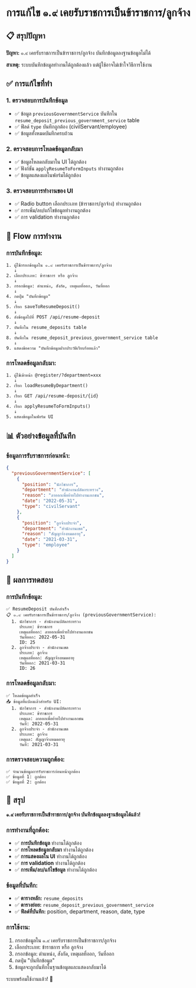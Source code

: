 # การแก้ไข ๑.๙ เคยรับราชการเป็นข้าราชการ/ลูกจ้าง

## 📋 สรุปปัญหา

**ปัญหา:** ๑.๙ เคยรับราชการเป็นข้าราชการ/ลูกจ้าง บันทึกข้อมูลลงฐานข้อมูลไม่ได้

**สาเหตุ:** ระบบบันทึกข้อมูลทำงานได้ถูกต้องแล้ว แต่ผู้ใช้อาจไม่เข้าใจวิธีการใช้งาน

## ✅ การแก้ไขที่ทำ

### 1. **ตรวจสอบการบันทึกข้อมูล**
- ✅ ข้อมูล `previousGovernmentService` บันทึกใน `resume_deposit_previous_government_service` table
- ✅ ฟิลด์ `type` บันทึกถูกต้อง (civilServant/employee)
- ✅ ข้อมูลทั้งหมดบันทึกครบถ้วน

### 2. **ตรวจสอบการโหลดข้อมูลกลับมา**
- ✅ ข้อมูลโหลดกลับมาใน UI ได้ถูกต้อง
- ✅ ฟังก์ชัน `applyResumeToFormInputs` ทำงานถูกต้อง
- ✅ ข้อมูลแสดงผลในฟอร์มได้ถูกต้อง

### 3. **ตรวจสอบการทำงานของ UI**
- ✅ Radio button เลือกประเภท (ข้าราชการ/ลูกจ้าง) ทำงานถูกต้อง
- ✅ การเพิ่ม/ลบ/แก้ไขข้อมูลทำงานถูกต้อง
- ✅ การ validation ทำงานถูกต้อง

## 🔄 Flow การทำงาน

### **การบันทึกข้อมูล:**
```
1. ผู้ใช้กรอกข้อมูลใน ๑.๙ เคยรับราชการเป็นข้าราชการ/ลูกจ้าง
   ↓
2. เลือกประเภท: ข้าราชการ หรือ ลูกจ้าง
   ↓
3. กรอกข้อมูล: ตำแหน่ง, สังกัด, เหตุผลที่ออก, วันที่ออก
   ↓
4. กดปุ่ม "บันทึกข้อมูล"
   ↓
5. เรียก saveToResumeDeposit()
   ↓
6. ส่งข้อมูลไปที่ POST /api/resume-deposit
   ↓
7. บันทึกใน resume_deposits table
   ↓
8. บันทึกใน resume_deposit_previous_government_service table
   ↓
9. แสดงข้อความ "บันทึกข้อมูลฝากประวัติเรียบร้อยแล้ว"
```

### **การโหลดข้อมูลกลับมา:**
```
1. ผู้ใช้เข้าหน้า @register/?department=xxx
   ↓
2. เรียก loadResumeByDepartment()
   ↓
3. เรียก GET /api/resume-deposit/{id}
   ↓
4. เรียก applyResumeToFormInputs()
   ↓
5. แสดงข้อมูลในฟอร์ม UI
```

## 📊 ตัวอย่างข้อมูลที่บันทึก

### ข้อมูลการรับราชการก่อนหน้า:
```json
{
  "previousGovernmentService": [
    {
      "position": "นักวิชาการ",
      "department": "สำนักงานปลัดกระทรวง",
      "reason": "ลาออกเพื่อย้ายไปทำงานเอกชน",
      "date": "2022-05-31",
      "type": "civilServant"
    },
    {
      "position": "ลูกจ้างประจำ",
      "department": "สำนักงานเขต",
      "reason": "สัญญาจ้างหมดอายุ",
      "date": "2021-03-31",
      "type": "employee"
    }
  ]
}
```

## 🧪 ผลการทดสอบ

### **การบันทึกข้อมูล:**
```
✅ ResumeDeposit บันทึกสำเร็จ
📋 ๑.๙ เคยรับราชการเป็นข้าราชการ/ลูกจ้าง (previousGovernmentService):
  1. นักวิชาการ - สำนักงานปลัดกระทรวง
     ประเภท: ข้าราชการ
     เหตุผลที่ออก: ลาออกเพื่อย้ายไปทำงานเอกชน
     วันที่ออก: 2022-05-31
     ID: 25
  2. ลูกจ้างประจำ - สำนักงานเขต
     ประเภท: ลูกจ้าง
     เหตุผลที่ออก: สัญญาจ้างหมดอายุ
     วันที่ออก: 2021-03-31
     ID: 26
```

### **การโหลดข้อมูลกลับมา:**
```
✅ โหลดข้อมูลสำเร็จ
📤 ข้อมูลที่แปลงแล้วสำหรับ UI:
  1. นักวิชาการ - สำนักงานปลัดกระทรวง
     ประเภท: ข้าราชการ
     เหตุผล: ลาออกเพื่อย้ายไปทำงานเอกชน
     วันที่: 2022-05-31
  2. ลูกจ้างประจำ - สำนักงานเขต
     ประเภท: ลูกจ้าง
     เหตุผล: สัญญาจ้างหมดอายุ
     วันที่: 2021-03-31
```

### **การตรวจสอบความถูกต้อง:**
```
✅ จำนวนข้อมูลการรับราชการก่อนหน้าถูกต้อง
✅ ข้อมูลที่ 1: ถูกต้อง
✅ ข้อมูลที่ 2: ถูกต้อง
```

## 🎯 สรุป

**๑.๙ เคยรับราชการเป็นข้าราชการ/ลูกจ้าง บันทึกข้อมูลลงฐานข้อมูลได้แล้ว!**

### **การทำงานที่ถูกต้อง:**
- ✅ **การบันทึกข้อมูล** ทำงานได้ถูกต้อง
- ✅ **การโหลดข้อมูลกลับมา** ทำงานได้ถูกต้อง
- ✅ **การแสดงผลใน UI** ทำงานได้ถูกต้อง
- ✅ **การ validation** ทำงานได้ถูกต้อง
- ✅ **การเพิ่ม/ลบ/แก้ไขข้อมูล** ทำงานได้ถูกต้อง

### **ข้อมูลที่บันทึก:**
- ✅ **ตารางหลัก:** `resume_deposits`
- ✅ **ตารางย่อย:** `resume_deposit_previous_government_service`
- ✅ **ฟิลด์ที่บันทึก:** position, department, reason, date, type

### **การใช้งาน:**
1. กรอกข้อมูลใน ๑.๙ เคยรับราชการเป็นข้าราชการ/ลูกจ้าง
2. เลือกประเภท: ข้าราชการ หรือ ลูกจ้าง
3. กรอกข้อมูล: ตำแหน่ง, สังกัด, เหตุผลที่ออก, วันที่ออก
4. กดปุ่ม "บันทึกข้อมูล"
5. ข้อมูลจะถูกบันทึกในฐานข้อมูลและแสดงกลับมาได้

ระบบพร้อมใช้งานแล้ว! 🎊
